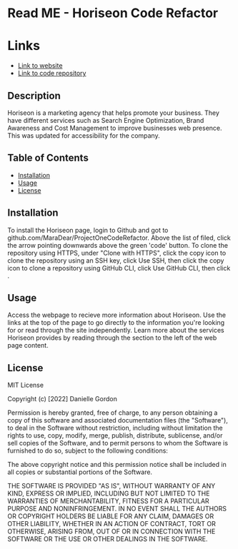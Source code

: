 # Read ME - Horiseon Code Refactor 

# Links

* [Link to website](https://maradear.github.io/ProjectOneCodeRefactor/)
* [Link to code repository](https://github.com/MaraDear/ProjectOneCodeRefactor)

## Description

Horiseon is a marketing agency that helps promote your business. They have different services such as Search Engine Optimization, Brand Awareness and Cost Management to improve businesses web presence. This was updated for accessibility for the company.

## Table of Contents

* [Installation](#installation)
* [Usage](#usage)
* [License](#license)

## Installation

To install the Horiseon page, login to Github and got to github.com/MaraDear/ProjectOneCodeRefactor. Above the list of filed, click the arrow pointing downwards above the green 'code' button. To clone the repository using HTTPS, under "Clone with HTTPS", click the copy icon to clone the repository using an SSH key, click Use SSH, then click the copy icon to clone a repository using GitHub CLI, click Use GitHub CLI, then click .

## Usage

Access the webpage to recieve more information about Horiseon. Use the links at the top of the page to go directly to the information you're looking for or read through the site independently. Learn more about the services Horiseon provides by reading through the section to the left of the web page content.

## License
MIT License

Copyright (c) [2022] Danielle Gordon

Permission is hereby granted, free of charge, to any person obtaining a copy of this software and associated documentation files (the "Software"), to deal in the Software without restriction, including without limitation the rights to use, copy, modify, merge, publish, distribute, sublicense, and/or sell copies of the Software, and to permit persons to whom the Software is furnished to do so, subject to the following conditions:

The above copyright notice and this permission notice shall be included in all copies or substantial portions of the Software.

THE SOFTWARE IS PROVIDED "AS IS", WITHOUT WARRANTY OF ANY KIND, EXPRESS OR IMPLIED, INCLUDING BUT NOT LIMITED TO THE WARRANTIES OF MERCHANTABILITY, FITNESS FOR A PARTICULAR PURPOSE AND NONINFRINGEMENT. IN NO EVENT SHALL THE AUTHORS OR COPYRIGHT HOLDERS BE LIABLE FOR ANY CLAIM, DAMAGES OR OTHER LIABILITY, WHETHER IN AN ACTION OF CONTRACT, TORT OR OTHERWISE, ARISING FROM, OUT OF OR IN CONNECTION WITH THE SOFTWARE OR THE USE OR OTHER DEALINGS IN THE SOFTWARE.
                           
